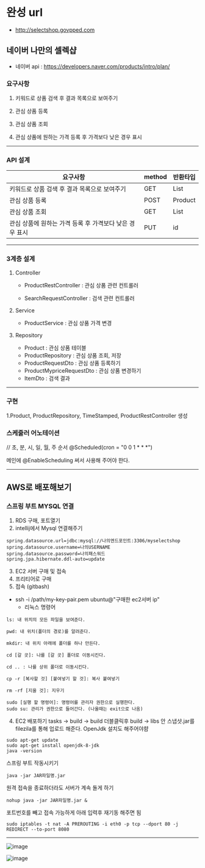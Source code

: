 # 완성 url
- http://selectshop.govpped.com

## 네이버 나만의 셀렉샵

- 네이버 api : https://developers.naver.com/products/intro/plan/

### 요구사항
1. 키워드로 상품 검색 후 결과 목록으로 보여주기

2. 관심 상품 등록

3. 관심 상품 조회

4. 관심 상품에 원하는 가격 등록 후 가격보다 낮은 경우 표시
------------------------------------------------

### API 설계

|요구사항|method|반환타입|
|------|---|---|
|키워드로 상품 검색 후 결과 목록으로 보여주기|GET|List<ItemDto>|
|관심 상품 등록|POST|Product|
|관심 상품 조회|GET|List<Product>|
|관심 상품에 원하는 가격 등록 후 가격보다 낮은 경우 표시|PUT|id|
------------------------------------------------

### 3계층 설계

1. Controller
    - ProductRestController : 관심 상품 관련 컨트롤러

    - SearchRequestController : 검색 관련 컨트롤러

2. Service
    - ProductService : 관심 상품 가격 변경

3. Repository
    - Product : 관심 상품 테이블
    - ProductRepository : 관심 상품 조회, 저장
    - ProductRequestDto : 관심 상품 등록하기
    - ProductMypriceRequestDto : 관심 상품 변경하기
    - ItemDto : 검색 결과
------------------------------------------------

### 구현
1.Product, ProductRepository, TimeStamped, ProductRestController 생성
    
    
### 스케줄러 어노테이션
// 초, 분, 시, 일, 월, 주 순서
    @Scheduled(cron = "0 0 1 * * *")

메인에 @EnableScheduling 써서 사용해 주어야 한다.
    
    
------------------------------------------------------------------------------------------

## AWS로 배포해보기
### 스프링 부트 MYSQL 연결

1. RDS 구매, 포트열기
2. intellij에서 Mysql 연결해주기
```
spring.datasource.url=jdbc:mysql://나의엔드포인트:3306/myselectshop
spring.datasource.username=나의USERNAME
spring.datasource.password=나의패스워드
spring.jpa.hibernate.ddl-auto=update
```

3. EC2 서버 구매 및 접속
  1. 프리티어로 구매
  2. 접속 (gitbash)
- ssh -i /path/my-key-pair.pem ubuntu@"구매한 ec2서버 ip"
    - 리눅스 명령어
```
ls: 내 위치의 모든 파일을 보여준다.

pwd: 내 위치(폴더의 경로)를 알려준다.

mkdir: 내 위치 아래에 폴더를 하나 만든다.

cd [갈 곳]: 나를 [갈 곳] 폴더로 이동시킨다.

cd .. : 나를 상위 폴더로 이동시킨다.

cp -r [복사할 것] [붙여넣기 할 것]: 복사 붙여넣기

rm -rf [지울 것]: 지우기

sudo [실행 할 명령어]: 명령어를 관리자 권한으로 실행한다.
sudo su: 관리가 권한으로 들어간다. (나올때는 exit으로 나옴)
```

4. EC2 배포하기
tasks -> build -> build 더블클릭후 build -> libs 안 스냅샷.jar를 filezila를 통해 업로드 해준다.
OpenJdk 설치도 해주어야햠
```
sudo apt-get update
sudo apt-get install openjdk-8-jdk
java -version
```
스프링 부트 작동시키기
```
java -jar JAR파일명.jar
```
원격 접속을 종료하더라도 서버가 계속 돌게 하기
```
nohup java -jar JAR파일명.jar &
```


포트번호를 빼고 접속 가능하게 아래 입력후 재기동 해주면 됨
```
sudo iptables -t nat -A PREROUTING -i eth0 -p tcp --dport 80 -j REDIRECT --to-port 8080
```

------------------------------------------------------------------------------------------
    
![image](https://user-images.githubusercontent.com/48196352/125892730-31cf103f-ca50-4682-8b73-cbe36fb76611.png)
    
![image](https://user-images.githubusercontent.com/48196352/125892753-5f4568c4-e6ee-4988-9cff-e66bffa7903b.png)


